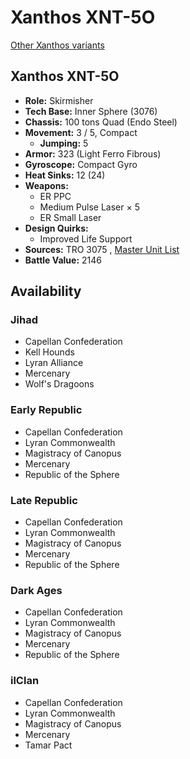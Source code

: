 # Xanthos XNT-5O 

[Other Xanthos variants](../xanthos.md) 

## Xanthos XNT-5O 

- **Role:** Skirmisher 
- **Tech Base:** Inner Sphere (3076) 
- **Chassis:** 100 tons Quad (Endo Steel) 
- **Movement:** 3 / 5, Compact 
  - **Jumping:** 5 
- **Armor:** 323 (Light Ferro Fibrous) 
- **Gyroscope:** Compact Gyro 
- **Heat Sinks:** 12 (24) 
- **Weapons:** 
  - ER PPC 
  - Medium Pulse Laser × 5 
  - ER Small Laser 
- **Design Quirks:** 
  - Improved Life Support 
- **Sources:** TRO 3075 , [Master Unit List](http://masterunitlist.info/Unit/Details/3606) 
- **Battle Value:** 2146 

## Availability 

### Jihad 

- Capellan Confederation 
- Kell Hounds 
- Lyran Alliance 
- Mercenary 
- Wolf's Dragoons 

### Early Republic 

- Capellan Confederation 
- Lyran Commonwealth 
- Magistracy of Canopus 
- Mercenary 
- Republic of the Sphere 

### Late Republic 

- Capellan Confederation 
- Lyran Commonwealth 
- Magistracy of Canopus 
- Mercenary 
- Republic of the Sphere 

### Dark Ages 

- Capellan Confederation 
- Lyran Commonwealth 
- Magistracy of Canopus 
- Mercenary 
- Republic of the Sphere 

### ilClan 

- Capellan Confederation 
- Lyran Commonwealth 
- Magistracy of Canopus 
- Mercenary 
- Tamar Pact 


